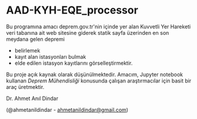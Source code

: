 # AAD-KYH-EQE_processor

Bu programına amacı deprem.gov.tr'nin içinde yer alan Kuvvetli Yer Hareketi veri tabanına ait web sitesine giderek statik sayfa üzerinden
en son meydana gelen depremi
- belirlemek
- kayıt alan istasyonları bulmak
- elde edilen istasyon kayıtlarını görselleştirmektir. 

Bu proje açık kaynak olarak düşünülmektedir. Amacım, Jupyter notebook kullanan _Deprem Mühendisliği_ konusunda çalışan araştırmacılar için basit bir araç üretmektir. 

Dr. Ahmet Anıl Dindar

(@ahmetanildindar - ahmetanildindar@gmail.com)
